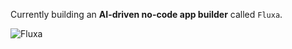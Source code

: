 Currently building an **AI-driven no-code app builder** called ```Fluxa```.

![Fluxa](https://github.com/user-attachments/assets/b9b80834-2eda-47dc-98ba-60f7cc210894)
